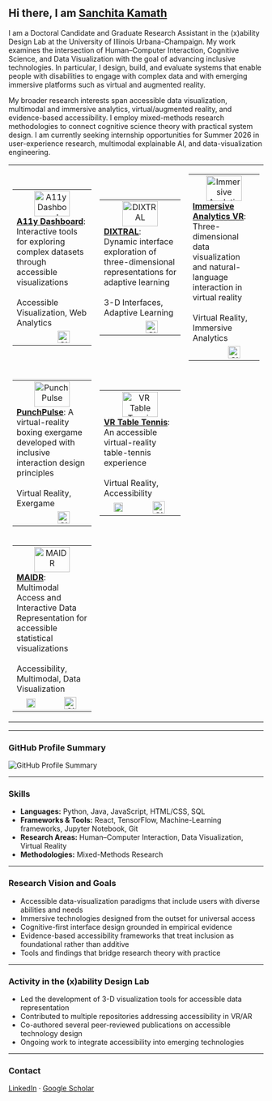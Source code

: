 ## Hi there, I am [Sanchita Kamath](https://linkedin.com/in/sanchitakamath)

I am a Doctoral Candidate and Graduate Research Assistant in the (x)ability Design Lab at the University of Illinois Urbana-Champaign. My work examines the intersection of Human–Computer Interaction, Cognitive Science, and Data Visualization with the goal of advancing inclusive technologies. In particular, I design, build, and evaluate systems that enable people with disabilities to engage with complex data and with emerging immersive platforms such as virtual and augmented reality.

My broader research interests span accessible data visualization, multimodal and immersive analytics, virtual/augmented reality, and evidence-based accessibility. I employ mixed-methods research methodologies to connect cognitive science theory with practical system design. I am currently seeking internship opportunities for Summer 2026 in user-experience research, multimodal explainable AI, and data-visualization engineering.

<table>
  <tr height="300px">
    <!-- Card 1: A11y Dashboard -->
    <td>
      <table>
        <tr>
          <td width="250px" height="110px" valign="top" colspan="4">
            <div align="center">
              <a href="https://github.com/xability/a11y_dashboard">
                <img src="https://via.placeholder.com/70x50?text=A11y+Dashboard" width="70" height="50" alt="A11y Dashboard"><br>
              </a>
            </div>
            <a href="https://github.com/xability/a11y_dashboard"><strong>A11y Dashboard</strong></a>: Interactive tools for exploring complex datasets through accessible visualizations  
            <br><br>Accessible Visualization, Web Analytics
          </td>
        </tr>
        <tr>
          <td align="center"></td>
          <td align="center">
            <a href="https://github.com/xability/a11y_dashboard/stargazers">
              <img src="https://img.shields.io/github/stars/xability/a11y_dashboard?style=social" alt="GitHub stars" height="24">
            </a>
          </td>
        </tr>
      </table>
    </td>
    <!-- Card 2: DIXTRAL -->
    <td>
      <table>
        <tr>
          <td width="250px" height="110px" valign="top" colspan="4">
            <div align="center">
              <a href="https://github.com/SK-143381/dixtral">
                <img src="https://via.placeholder.com/70x50?text=DIXTRAL" width="70" height="50" alt="DIXTRAL"><br>
              </a>
            </div>
            <a href="https://github.com/SK-143381/dixtral"><strong>DIXTRAL</strong></a>: Dynamic interface exploration of three-dimensional representations for adaptive learning  
            <br><br>3-D Interfaces, Adaptive Learning
          </td>
        </tr>
        <tr>
          <td align="center"></td>
          <td align="center">
            <a href="https://github.com/SK-143381/dixtral/stargazers">
              <img src="https://img.shields.io/github/stars/SK-143381/dixtral?style=social" alt="GitHub stars" height="24">
            </a>
          </td>
        </tr>
      </table>
    </td>
    <!-- Card 3: Immersive Analytics VR -->
    <td>
      <table>
        <tr>
          <td width="250px" height="110px" valign="top" colspan="4">
            <div align="center">
              <a href="https://github.com/xability/3d_viz">
                <img src="https://via.placeholder.com/70x50?text=Immersive+VR" width="70" height="50" alt="Immersive Analytics VR"><br>
              </a>
            </div>
            <a href="https://github.com/xability/3d_viz"><strong>Immersive Analytics VR</strong></a>: Three-dimensional data visualization and natural-language interaction in virtual reality  
            <br><br>Virtual Reality, Immersive Analytics
          </td>
        </tr>
        <tr>
          <td align="center"></td>
          <td align="center">
            <a href="https://github.com/xability/3d_viz/stargazers">
              <img src="https://img.shields.io/github/stars/xability/3d_viz?style=social" alt="GitHub stars" height="24">
            </a>
          </td>
        </tr>
      </table>
    </td>
  </tr>
  <tr height="300px">
    <!-- Card 4: PunchPulse -->
    <td>
      <table>
        <tr>
          <td width="250px" height="110px" valign="top" colspan="4">
            <div align="center">
              <a href="https://github.com/xability/punch-pulse">
                <img src="https://via.placeholder.com/70x50?text=PunchPulse" width="70" height="50" alt="PunchPulse"><br>
              </a>
            </div>
            <a href="https://github.com/xability/punch-pulse"><strong>PunchPulse</strong></a>: A virtual-reality boxing exergame developed with inclusive interaction design principles  
            <br><br>Virtual Reality, Exergame
          </td>
        </tr>
        <tr>
          <td align="center"></td>
          <td align="center">
            <a href="https://github.com/xability/punch-pulse/stargazers">
              <img src="https://img.shields.io/github/stars/xability/punch-pulse?style=social" alt="GitHub stars" height="24">
            </a>
          </td>
        </tr>
      </table>
    </td>
    <!-- Card 5: VR Table Tennis -->
    <td>
      <table>
        <tr>
          <td width="250px" height="110px" valign="top" colspan="4">
            <div align="center">
              <a href="https://github.com/xability/a11y_vr_exergame">
                <img src="https://via.placeholder.com/70x50?text=VR+Table+Tennis" width="70" height="50" alt="VR Table Tennis"><br>
              </a>
            </div>
            <a href="https://github.com/xability/a11y_vr_exergame"><strong>VR Table Tennis</strong></a>: An accessible virtual-reality table-tennis experience  
            <br><br>Virtual Reality, Accessibility
          </td>
        </tr>
        <tr>
          <td align="center">
            <a href="https://dl.acm.org/doi/pdf/10.1145/3663548.3688526">
              <img src="https://github.githubassets.com/images/icons/emoji/unicode/1f4c4.png" width="18px" alt="Paper">
            </a>
          </td>
          <td align="center">
            <a href="https://github.com/xability/a11y_vr_exergame/stargazers">
              <img src="https://img.shields.io/github/stars/xability/a11y_vr_exergame?style=social" alt="GitHub stars" height="24">
            </a>
          </td>
        </tr>
      </table>
    </td>
    <!-- Placeholder cell for alignment -->
    <td></td>
  </tr>
  <tr height="300px">
    <!-- Card 6: MAIDR -->
    <td>
      <table>
        <tr>
          <td width="250px" height="110px" valign="top" colspan="4">
            <div align="center">
              <a href="https://github.com/xability/maidr">
                <img src="https://via.placeholder.com/70x50?text=MAIDR" width="70" height="50" alt="MAIDR"><br>
              </a>
            </div>
            <a href="https://github.com/xability/maidr"><strong>MAIDR</strong></a>: Multimodal Access and Interactive Data Representation for accessible statistical visualizations  
            <br><br>Accessibility, Multimodal, Data Visualization
          </td>
        </tr>
        <tr>
          <td align="center">
            <a href="https://dl.acm.org/doi/full/10.1145/3613904.3642730">
              <img src="https://github.githubassets.com/images/icons/emoji/unicode/1f4c4.png" width="18px" alt="Paper">
            </a>
          </td>
          <td align="center">
            <a href="https://github.com/xability/maidr/stargazers">
              <img src="https://img.shields.io/github/stars/xability/maidr?style=social" alt="GitHub stars" height="24">
            </a>
          </td>
        </tr>
      </table>
    </td>
  </tr>
</table>

---

### GitHub Profile Summary

<img src="https://github-profile-summary-cards.vercel.app/api/cards/profile-details?username=SK-143381&theme=github" alt="GitHub Profile Summary" />

---

### Skills

- **Languages:** Python, Java, JavaScript, HTML/CSS, SQL
- **Frameworks & Tools:** React, TensorFlow, Machine-Learning frameworks, Jupyter Notebook, Git
- **Research Areas:** Human–Computer Interaction, Data Visualization, Virtual Reality
- **Methodologies:** Mixed-Methods Research

---

### Research Vision and Goals

- Accessible data-visualization paradigms that include users with diverse abilities and needs
- Immersive technologies designed from the outset for universal access
- Cognitive-first interface design grounded in empirical evidence
- Evidence-based accessibility frameworks that treat inclusion as foundational rather than additive
- Tools and findings that bridge research theory with practice

---

### Activity in the (x)ability Design Lab

- Led the development of 3-D visualization tools for accessible data representation
- Contributed to multiple repositories addressing accessibility in VR/AR
- Co-authored several peer-reviewed publications on accessible technology design
- Ongoing work to integrate accessibility into emerging technologies

---

### Contact

<a href="https://linkedin.com/in/sanchitakamath">LinkedIn</a> · <a href="https://scholar.google.com/citations?user=VIPF0M8AAAAJ&hl=en">Google Scholar</a>
